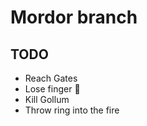 # Mordor branch 



## TODO
- Reach Gates 
- Lose finger :hamburger:
- Kill Gollum
- Throw ring into the fire 


